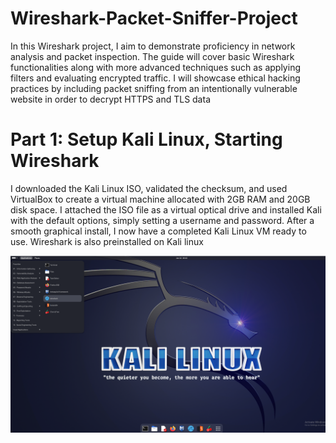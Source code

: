 # Wireshark-Packet-Sniffer-Project

In this Wireshark project, I aim to demonstrate proficiency in network analysis and packet inspection. The guide will cover basic Wireshark functionalities along with more advanced techniques such as applying filters and evaluating encrypted traffic. I will showcase ethical hacking practices by including packet sniffing from an intentionally vulnerable website in order to decrypt HTTPS and TLS data

# Part 1: Setup Kali Linux, Starting Wireshark

I downloaded the Kali Linux ISO, validated the checksum, and used VirtualBox to create a virtual machine allocated with 2GB RAM and 20GB disk space. I attached the ISO file as a virtual optical drive and installed Kali with the default options, simply setting a username and password. After a smooth graphical install, I now have a completed Kali Linux VM ready to use. Wireshark is also preinstalled on Kali linux

<img src="Wireshark%20Project%20images/setup.png" alt="Setup Image" width="700"/>

